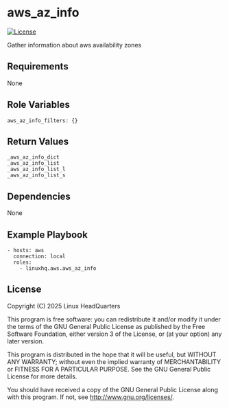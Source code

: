 # aws\_az\_info

[![License](https://img.shields.io/badge/license-GPLv3-lightgreen)](https://www.gnu.org/licenses/gpl-3.0.en.html#license-text)

Gather information about aws availability zones

## Requirements

None

## Role Variables

    aws_az_info_filters: {}

## Return Values

    _aws_az_info_dict
    _aws_az_info_list
    _aws_az_info_list_l
    _aws_az_info_list_s

## Dependencies

None

## Example Playbook

    - hosts: aws
      connection: local
      roles:
        - linuxhq.aws.aws_az_info

## License

Copyright (C) 2025 Linux HeadQuarters

This program is free software: you can redistribute it and/or modify
it under the terms of the GNU General Public License as published by
the Free Software Foundation, either version 3 of the License, or
(at your option) any later version.

This program is distributed in the hope that it will be useful,
but WITHOUT ANY WARRANTY; without even the implied warranty of
MERCHANTABILITY or FITNESS FOR A PARTICULAR PURPOSE. See the
GNU General Public License for more details.

You should have received a copy of the GNU General Public License
along with this program. If not, see <http://www.gnu.org/licenses/>.
